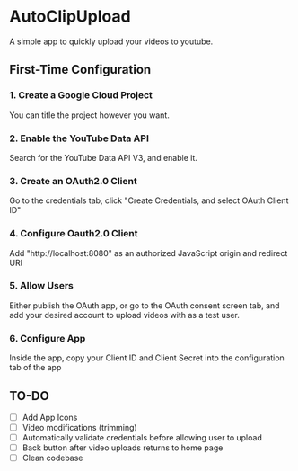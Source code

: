 # AutoClipUpload

A simple app to quickly upload your videos to youtube.

## First-Time Configuration

### 1. Create a Google Cloud Project
You can title the project however you want.

### 2. Enable the YouTube Data API
Search for the YouTube Data API V3, and enable it.

### 3. Create an OAuth2.0 Client
Go to the credentials tab, click "Create Credentials, and select OAuth Client ID"

### 4. Configure Oauth2.0 Client
Add "http://localhost:8080" as an authorized JavaScript origin and redirect URI

### 5. Allow Users
Either publish the OAuth app, or go to the OAuth consent screen tab, and add your desired account to upload videos with as a test user.

### 6. Configure App
Inside the app, copy your Client ID and Client Secret into the configuration tab of the app

## TO-DO
- [ ] Add App Icons
- [ ] Video modifications (trimming)
- [ ] Automatically validate credentials before allowing user to upload
- [ ] Back button after video uploads returns to home page
- [ ] Clean codebase
